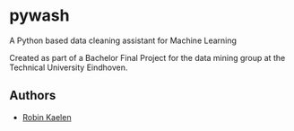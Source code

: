 # pywash
A Python based data cleaning assistant for Machine Learning

Created as part of a Bachelor Final Project for the data mining group at the Technical University Eindhoven.

## Authors
* [Robin Kaelen](https://github.com/Robin66014)